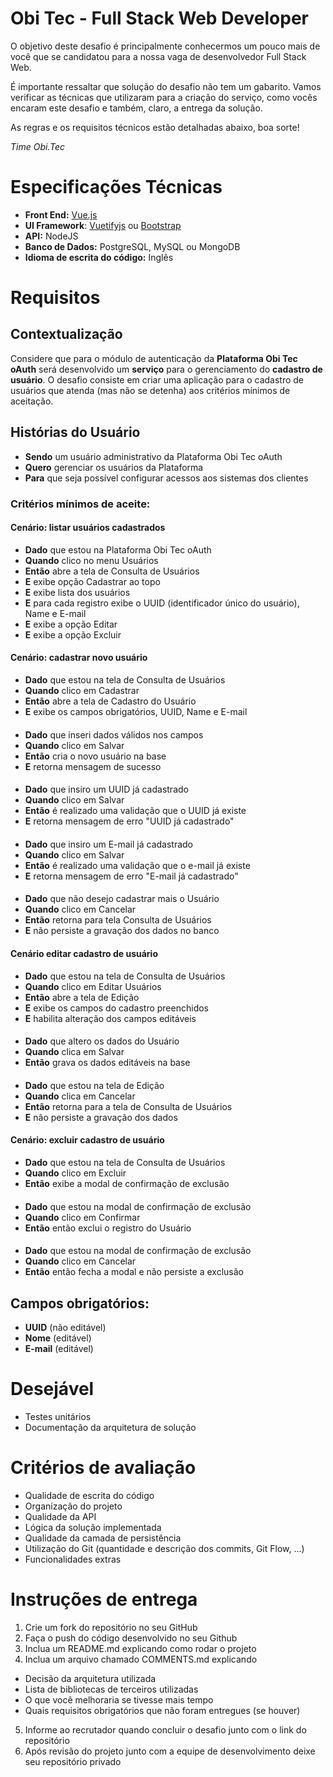Obi Tec - Full Stack Web Developer
===================
O objetivo deste desafio é principalmente conhecermos um pouco mais de você que se candidatou para a nossa vaga de desenvolvedor Full Stack Web.

É importante ressaltar que solução do desafio não tem um gabarito. Vamos verificar as técnicas que utilizaram para a criação do serviço, como vocês encaram este desafio e também, claro, a entrega da solução.   

As regras e os requisitos técnicos estão detalhadas abaixo, boa sorte!

_Time Obi.Tec_
# Especificações Técnicas
- **Front End:** [Vue.js](https://vuejs.org)
- **UI Framework**:  [Vuetifyjs](https://vuetifyjs.com/en)  ou [Bootstrap](https://bootstrap-vue.org)
- **API:** NodeJS
- **Banco de Dados:** PostgreSQL, MySQL ou MongoDB
- **Idioma de escrita do código:** Inglês

# Requisitos
## Contextualização
Considere que para o módulo de autenticação da **Plataforma Obi Tec oAuth** será desenvolvido um **serviço** para o gerenciamento do **cadastro de usuário**. O desafio consiste em criar uma aplicação para o cadastro de usuários que atenda (mas não se detenha) aos critérios mínimos de aceitação.

## Histórias do Usuário
- **Sendo** um usuário administrativo da Plataforma Obi Tec oAuth
- **Quero** gerenciar os usuários da Plataforma
- **Para** que seja possível configurar acessos aos sistemas dos clientes

### Critérios mínimos de aceite: 
#### Cenário: listar usuários cadastrados 
- **Dado** que estou na Plataforma Obi Tec oAuth
- **Quando** clico no menu Usuários
- **Então** abre a tela de Consulta de Usuários
- **E** exibe opção Cadastrar ao topo
- **E** exibe lista dos usuários
- **E** para cada registro exibe o UUID (identificador único do usuário), Name e E-mail
- **E** exibe a opção Editar
- **E** exibe a opção Excluir

#### Cenário: cadastrar novo usuário
- **Dado** que estou na tela de Consulta de Usuários
- **Quando** clico em Cadastrar
- **Então** abre a tela de Cadastro do Usuário
- **E** exibe os campos obrigatórios, UUID, Name e E-mail
####
- **Dado** que inseri dados válidos nos campos
- **Quando** clico em Salvar
- **Então** cria o novo usuário na base
- **E** retorna mensagem de sucesso
####
- **Dado** que insiro um UUID já cadastrado
- **Quando** clico em Salvar
- **Então** é realizado uma validação que o UUID já existe
- **E** retorna mensagem de erro "UUID já cadastrado"
####
- **Dado** que insiro um E-mail já cadastrado
- **Quando** clico em Salvar
- **Então** é realizado uma validação que o e-mail já existe
- **E** retorna mensagem de erro "E-mail já cadastrado"
####
- **Dado** que não desejo cadastrar mais o Usuário
- **Quando** clico em Cancelar
- **Então** retorna para tela Consulta de Usuários
- **E** não persiste a gravação dos dados no banco 

#### Cenário editar cadastro de usuário
- **Dado** que estou na tela de Consulta de Usuários
- **Quando** clico em Editar Usuários
- **Então** abre a tela de Edição
- **E** exibe os campos do cadastro preenchidos
- **E** habilita alteração dos campos editáveis
####
- **Dado** que altero os dados do Usuário
- **Quando** clica em Salvar
- **Então** grava os dados editáveis na base
####
- **Dado** que estou na tela de Edição
- **Quando** clica em Cancelar
- **Então** retorna para a tela de Consulta de Usuários
- **E** não persiste a gravação dos dados

#### Cenário: excluir cadastro de usuário
- **Dado** que estou na tela de Consulta de Usuários
- **Quando** clico em Excluir 
- **Então** exibe a modal de confirmação de exclusão
####
- **Dado** que estou na modal de confirmação de exclusão 
- **Quando** clico em Confirmar
- **Então** então exclui o registro do Usuário
####
- **Dado** que estou na modal de confirmação de exclusão
- **Quando** clico em Cancelar
- **Então** então fecha a modal e não persiste a exclusão

## Campos obrigatórios:
- **UUID** (não editável)
- **Nome** (editável)
- **E-mail** (editável)

# Desejável
- Testes unitários
- Documentação da arquitetura de solução

# Critérios de avaliação
- Qualidade de escrita do código
- Organização do projeto
- Qualidade da API
- Lógica da solução implementada
- Qualidade da camada de persistência
- Utilização do Git (quantidade e descrição dos commits, Git Flow, ...)
- Funcionalidades extras

# Instruções de entrega
1. Crie um fork do repositório no seu GitHub
2. Faça o push do código desenvolvido no seu Github
3. Inclua um README.md explicando como rodar o projeto
4. Inclua um arquivo chamado COMMENTS.md explicando
  - Decisão da arquitetura utilizada
  - Lista de bibliotecas de terceiros utilizadas
  - O que você melhoraria se tivesse mais tempo
  - Quais requisitos obrigatórios que não foram entregues (se houver)
5. Informe ao recrutador quando concluir o desafio junto com o link do repositório
6. Após revisão do projeto junto com a equipe de desenvolvimento deixe seu repositório privado
